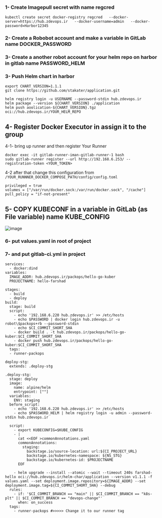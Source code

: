 
### 1- Create Imagepull secret with name regcred
```
kubectl create secret docker-registry regcred   --docker-server=https://hub.zdevops.ir   --docker-username=admin   --docker-password=Harbor12345
```
### 2- Create a Robobot account and make a variable in GitLab name DOCKER_PASSWORD
### 3- Create a another robot account for your helm repo on harbor in gitlab name PASSWORD_HELM 
### 3- Push Helm chart in harbor 
```
export CHART_VERSION=1.1.1
git clone https://github.com/stakater/application.git

helm registry login -u USERNAME --password-stdin hub.zdevops.ir
helm package --version ${CHART_VERSION} ./application
helm push aoolication-${CHART_VERSION}.tgz oci://hub.zdevops.ir/YOUR_HELM_REPO
```

## 4- Register Docker Executor in assign it to the group
  4-1- bring up runner and then register Your Runner 
```
docker exec -it gitlab-runner-iman-gitlab-runner-1 bash
sudo gitlab-runner register --url http://192.168.6.253/ --registration-token <YOUR_TOKEN>
```
 4-2 after that change this configuration from ``/YOUR_RUNNNER_DOCKER_COMPOSE_PATH/config/config.toml``

```
privileged = true
volumes = ["/var/run/docker.sock:/var/run/docker.sock", "/cache"]
pull_policy = "if-not-present"

```
## 5- COPY KUBECONF in a variable in GitLab (as File variable) name KUBE_CONFIG
![image](https://github.com/user-attachments/assets/71366821-41ca-4a0b-b294-c04d456e9e45)

### 6- put values.yaml in root of project 

### 7- and put gitlab-ci.yml in project
```
services:
  - docker:dind
variables:
  IMAGE_ADDR: hub.zdevops.ir/packops/hello-go-kuber
  PROJECTNAME: hello-farshad
 
stages:
  - build
  - deploy
build:
  stage: build
  script:
    - echo '192.168.6.220 hub.zdevops.ir' >> /etc/hosts 
    - echo $PASSWORD | docker login hub.zdevops.ir -u robot\$packops+rb --password-stdin
    - echo $CI_COMMIT_SHORT_SHA
    - docker build . -t hub.zdevops.ir/packops/hello-go-kuber:$CI_COMMIT_SHORT_SHA
    - docker push hub.zdevops.ir/packops/hello-go-kuber:$CI_COMMIT_SHORT_SHA
  tags:
  - runner-packops

deploy-stg:
  extends: .deploy-stg

.deploy-stg:
  stage: deploy
  image:
    name: alpine/helm
    entrypoint: [""]
  variables:
    ENV: staging
  before_script:
    - echo '192.168.6.220 hub.zdevops.ir' >> /etc/hosts
    - echo $PASSWORD_HELM | helm registry login -u admin --password-stdin hub.zdevops.ir
   
  script:
    - export KUBECONFIG=$KUBE_CONFIG
    - |
      cat <<EOF >commonAnnotations.yaml
      commonAnnotations:
        staging:
          backstage.io/source-location: url:${CI_PROJECT_URL}
          backstage.io/kubernetes-namespace: ${NS_STG}
          backstage.io/kubernetes-id: $PROJECTNAME
      EOF
    
    - helm upgrade --install --atomic --wait --timeout 240s farshad-hello oci://hub.zdevops.ir/helm-char/application --version v1.1.1 -f values.yaml --set deployment.image.repository=${IMAGE_ADDR} --set deployment.image.tag=${CI_COMMIT_SHORT_SHA} --debug 
  rules:
    - if: '$CI_COMMIT_BRANCH == "main" || $CI_COMMIT_BRANCH == "k8s-plt" || $CI_COMMIT_BRANCH == "devops-change"'
      when: on_success
  tags:
    - runner-packops #>>>>> Change it to our runner tag


```
